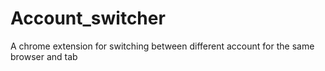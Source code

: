 # Account_switcher
A chrome extension for switching between different account for the same browser and  tab
